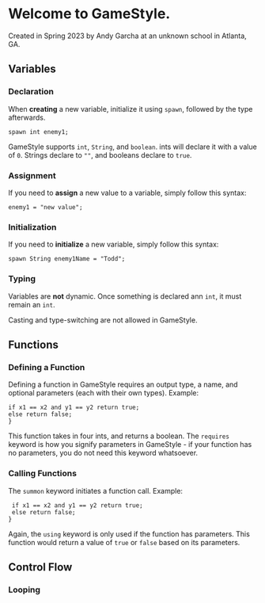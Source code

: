 # Welcome to GameStyle.

 Created in Spring 2023 by Andy Garcha at an unknown school in Atlanta, GA.

## Variables
### Declaration
When **creating** a new variable, initialize it using `spawn`, followed by the type afterwards. 

`spawn int enemy1;`

GameStyle supports `int`, `String`, and `boolean`. ints will declare it with a value of `0`. Strings declare to `""`, and booleans declare to `true`.

### Assignment
If you need to **assign** a new value to a variable, simply follow this syntax: 

`enemy1 = "new value";`

### Initialization
If you need to **initialize** a new variable, simply follow this syntax: 

`spawn String enemy1Name = "Todd";`

### Typing
Variables are **not** dynamic. Once something is declared ann `int`, it must remain an `int`. 

Casting and type-switching are not allowed in GameStyle.

## Functions
### Defining a Function
Defining a function in GameStyle requires an output type, a name, and optional parameters (each with their own types). Example:
```boolean collision requires int x1, int x2, int y1, int y2 {
if x1 == x2 and y1 == y2 return true;
else return false;
}
```
This function takes in four ints, and returns a boolean. The `requires` keyword is how you signify parameters in GameStyle - if your function has no parameters, you do not need this keyword whatsoever.

### Calling Functions
The `summon` keyword initiates a function call. Example:
```summon collision using enemy1x, enemy2x, enemy1y, enemy2y {
 if x1 == x2 and y1 == y2 return true;
 else return false;
}
```
Again, the `using` keyword is only used if the function has parameters.
This function would return a value of `true` or `false` based on its parameters.

## Control Flow
### Looping
